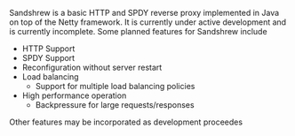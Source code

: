 Sandshrew is a basic HTTP and SPDY reverse proxy implemented in Java on top of the Netty framework. It is currently under active development and is currently incomplete. Some planned features for Sandshrew include

* HTTP Support
* SPDY Support
* Reconfiguration without server restart
* Load balancing
  * Support for multiple load balancing policies
* High performance operation
  * Backpressure for large requests/responses

Other features may be incorporated as development proceedes
